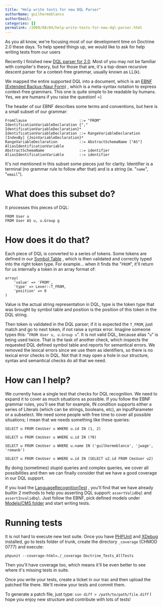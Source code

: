 ```yaml
---
title: "Help write tests for new DQL Parser"
authorName: guilhermeblanco
authorEmail:
categories: []
permalink: /2009/08/04/help-write-tests-for-new-dql-parser.html
---
```

As you all know, we're focusing most of our development time on Doctrine
2.0 these days. To help speed things up, we would like to ask for help
writing tests from our users

Recently I finished new [DQL parser for
2.0](http://trac.doctrine-project.org/browser/trunk/lib/Doctrine/ORM/Query/Parser.php).
Most of you may not be familiar with compiler's theory, but for those
that are, it's a top-down recursive descent parser for a context-free
grammar, usually known as LL(k).

We mapped the entire supported DQL into a document, which is an [EBNF
(Extended Backus-Naur
Form)](https://en.wikipedia.org/wiki/Extended_Backus–Naur_Form) , which
is a meta-syntax notation to express context-free grammars. This one is
quite simple to be readable by humans. Yes, we are humans if you raise
the question! =)

The header of our EBNF describes some terms and conventions, but here is
a small subset of our grammar:

    FromClause                        ::= "FROM" IdentificationVariableDeclaration {"," IdentificationVariableDeclaration}*
    IdentificationVariableDeclaration ::= RangeVariableDeclaration [IndexBy] {JoinVariableDeclaration}*
    RangeVariableDeclaration          ::= AbstractSchemaName ["AS"] AliasIdentificationVariable
    AbstractSchemaName                ::= identifier
    AliasIdentificationVariable       ::= identifier

It's not mentioned in this subset some pieces just for clarity.
Identifier is a terminal (no grammar rule to follow after that) and is a
string (ie. "`name`", "`email`").

What does this subset do?
=========================

It processes this pieces of DQL:

    FROM User u
    FROM User AS u, u.Group g

How does it do that?
====================

Each piece of DQL is converted to a series of tokens. Some tokens are
defined in our [Symbol Table](https://en.wikipedia.org/wiki/Symbol_table)
, which is then validated and correctly typed into the right token type.
For example... when it finds the "`FROM`", it'll return for us
internally a token in an array format of:

    array(
        'value' => 'FROM',
        'type' => Lexer::T_FROM,
        'position' => 0
    )

Value is the actual string representation in DQL, type is the token type
that was brought by symbol table and position is the position of this
token in the DQL string.

Then token is validated in the DQL parser; if it is expected the
`T_FROM`, just match and go to next token, if not raise a syntax error.
Imagine someone types this: "`FROM User u, u.Group u`". It is not valid
DQL, because alias "`u`" is being used twice. That is the task of
another check, which inspects the requested DQL defined symbol table and
reports for semantical errors. We removed the lexical errors since we
use them as identifiers, so there is no lexical error checks in DQL. Not
that it may open a hole in our structure, syntax and semantical checks
do all that we need.

How can I help?
===============

We currently have a single test that checks for DQL recognition. We need
to expand it to cover as much situations as possible. If you follow the
EBNF grammar rules, you'll see that for example, IN condition supports
either a series of Literals (which can be strings, booleans, etc), an
InputParameter or a subselect. We need some people with free time to
cover all possible situations; I mean that we needs something like these
queries:

    SELECT u FROM CmsUser u WHERE u.id IN (1, 2)

    SELECT u FROM CmsUser u WHERE u.id IN (?0)

    SELECT u FROM CmsUser u WHERE u.name IN ('guilhermeblanco', 'jwage', 'romanb')

    SELECT u FROM CmsUser u WHERE u.id IN (SELECT u2.id FROM CmsUser u2)

By doing (sometimes) stupid queries and complex queries, we cover all
possibilities and then we can finally consider that we have a good
coverage in our DQL support.

If you load the
[LanguageRecognitionTest](http://trac.doctrine-project.org/browser/trunk/tests/Doctrine/Tests/ORM/Query/LanguageRecognitionTest.php)
, you'll find that we have already builtin 2 methods to help you
asserting DQL support: `assertValidDql` and `assertInvalidDql`. Just
follow the EBNF, pick defined models under [Models/CMS
folder](http://trac.doctrine-project.org/browser/trunk/tests/Doctrine/Tests/Models/CMS)
and start writing tests.

Running tests
=============

It is not hard to execute new test suite. Once you have
[PHPUnit](https://phpunit.de) and [XDebug](https://xdebug.org) installed,
go to tests folder of trunk, create the directory `_coverage` (CHMOD
0777) and execute:

    phpunit --coverage-html=./_coverage Doctrine_Tests_AllTests

Then you'll have coverage too, which means it'll be even better to see
where it's missing tests in suite.

Once you write your tests, create a ticket in our trac and then upload
the patched file there. We'll review your tests and commit them.

To generate a patch file, just type:
`svn diff > /path/to/path/file.diff` I hope you enjoy new structure and
contribute with lots of tests!
